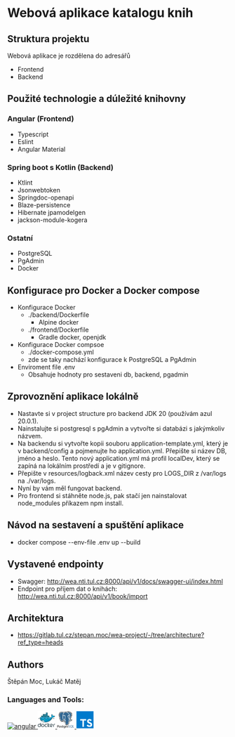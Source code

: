 # Webová aplikace katalogu knih

## Struktura projektu
Webová aplikace je rozdělena do adresářů
- Frontend
- Backend


## Použité technologie a dúležité knihovny

### Angular (Frontend)
- Typescript
- Eslint
- Angular Material

### Spring boot s Kotlin (Backend)
- Ktlint
- Jsonwebtoken
- Springdoc-openapi
- Blaze-persistence
- Hibernate jpamodelgen
- jackson-module-kogera

### Ostatní
- PostgreSQL
- PgAdmin
- Docker


## Konfigurace pro Docker a Docker compose
- Konfigurace Docker
  - ./backend/Dockerfile
    - Alpine docker
  - ./frontend/Dockerfile
    - Gradle docker, openjdk
- Konfigurace Docker compsoe
  - ./docker-compose.yml 
  - zde se taky nachází konfigurace k PostgreSQL a PgAdmin
- Enviroment file .env
  - Obsahuje hodnoty pro sestaveni db, backend, pgadmin


## Zprovoznění aplikace lokálně
- Nastavte si v project structure pro backend JDK 20 (používám azul 20.0.1).
- Nainstalujte si postgresql s pgAdmin a vytvořte si databázi s jakýmkoliv názvem.
- Na backendu si vytvořte kopii souboru application-template.yml, který je v backend/config a pojmenujte ho application.yml. Přepište si název DB, jméno a heslo. Tento nový application.yml má profil localDev, který se zapíná na lokálním prostředí a je v gitignore.
- Přepište v resources/logback.xml název cesty pro LOGS_DIR z /var/logs na ./var/logs.
- Nyní by vám měl fungovat backend.
- Pro frontend si stáhněte node.js, pak stačí jen nainstalovat node_modules příkazem npm install.


## Návod na sestavení a spuštění aplikace
  - docker compose --env-file .env up --build


## Vystavené endpointy
- Swagger: http://wea.nti.tul.cz:8000/api/v1/docs/swagger-ui/index.html
- Endpoint pro příjem dat o knihách: http://wea.nti.tul.cz:8000/api/v1/book/import

## Architektura
- https://gitlab.tul.cz/stepan.moc/wea-project/-/tree/architecture?ref_type=heads

## Authors
Štěpán Moc, Lukáč Matěj


<h3 align="left">Languages and Tools:</h3>
<p> <a href="https://angular.io" target="_blank" rel="noreferrer"> <img src="https://angular.io/assets/images/logos/angular/angular.svg" alt="angular" width="40" height="40"/> </a> <a href="https://www.docker.com/" target="_blank" rel="noreferrer"> <img src="https://raw.githubusercontent.com/devicons/devicon/master/icons/docker/docker-original-wordmark.svg" alt="docker" width="40" height="40"/> </a> <a href="https://www.postgresql.org" target="_blank" rel="noreferrer"> <img src="https://raw.githubusercontent.com/devicons/devicon/master/icons/postgresql/postgresql-original-wordmark.svg" alt="postgresql" width="40" height="40"/> </a> <a href="https://www.typescriptlang.org/" target="_blank" rel="noreferrer"> <img src="https://raw.githubusercontent.com/devicons/devicon/master/icons/typescript/typescript-original.svg" alt="typescript" width="40" height="40"/> </a> </p>
